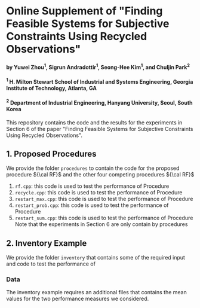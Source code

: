 # Online Supplement of "Finding Feasible Systems for Subjective Constraints Using Recycled Observations"

#### by Yuwei Zhou<sup>1</sup>, Sigrun Andradottir<sup>1</sup>, Seong-Hee Kim<sup>1</sup>, and Chuljin Park<sup>2</sup>

#### <sup>1</sup> H. Milton Stewart School of Industrial and Systems Engineering, Georgia Institute of Technology, Atlanta, GA

#### <sup>2</sup> Department of Industrial Engineering, Hanyang University, Seoul, South Korea

This repository contains the code and the results for the experiments in Section 6 of the paper "Finding Feasible Systems for Subjective Constraints Using Recycled Observations".

## 1. Proposed Procedures

We provide the folder `procedures` to contain the code for the proposed procedure ${\cal RF}$ and the other four competing procedures ${\cal RF}$

1. `rf.cpp`: this code is used to test the performance of Procedure 
2. `recycle.cpp`: this code is used to test the performance of Procedure 
3. `restart_max.cpp`: this code is used to test the performance of Procedure 
4. `restart_prob.cpp`: this code is used to test the performance of Procedure 
5. `restart_sum.cpp`: this code is used to test the performance of Procedure 
Note that the experiments in Section 6 are only contain by procedures 

## 2. Inventory Example

We provide the folder `inventory` that contains some of the required input and code to test the performance of 

### Data

The inventory example requires an additional files that contains the mean values for the two performance measures we considered. 
